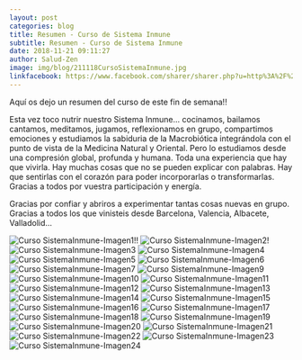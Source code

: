 ```yaml
---
layout: post
categories: blog
title: Resumen - Curso de Sistema Inmune
subtitle: Resumen - Curso de Sistema Inmune
date: 2018-11-21 09:11:27
author: Salud-Zen
image: img/blog/211118CursoSistemaInmune.jpg
linkfacebook: https://www.facebook.com/sharer/sharer.php?u=http%3A%2F%2Fwww.salud-zen.com%2Fblog%2F2018%2F11%2F21%2FCursos-ResumenSistemaInmune.html&amp;src=sdkpreparse
---
```

Aquí os dejo un resumen del curso de este fin de semana!!

Esta vez toco nutrir nuestro Sistema Inmune... cocinamos, bailamos cantamos, meditamos, jugamos, reflexionamos en grupo, compartimos emociones y estudiamos la sabiduria de la Macrobiótica integrándola con el punto de vista de la Medicina Natural y Oriental. Pero lo estudiamos desde una compresión global, profunda y humana. Toda una experiencia que hay que vivirla. Hay muchas cosas que no se pueden explicar con palabras. Hay que sentirlas con el corazón para poder incorporarlas o transformarlas. Gracias a todos por vuestra participación y energía.

Gracias por confiar y abriros a experimentar tantas cosas nuevas en grupo. Gracias a todos los que vinisteis desde Barcelona, Valencia, Albacete, Valladolid...


![Curso SistemaInmune-Imagen1!!][img1]
![Curso SistemaInmune-Imagen2!][img2]
![Curso SistemaInmune-Imagen3][img3]
![Curso SistemaInmune-Imagen4][img4]
![Curso SistemaInmune-Imagen5][img5]
![Curso SistemaInmune-Imagen6][img6]
![Curso SistemaInmune-Imagen7][img7]
![Curso SistemaInmune-Imagen9][img9]
![Curso SistemaInmune-Imagen10][img10]
![Curso SistemaInmune-Imagen11][img11]
![Curso SistemaInmune-Imagen12][img12]
![Curso SistemaInmune-Imagen13][img13]
![Curso SistemaInmune-Imagen14][img14]
![Curso SistemaInmune-Imagen15][img15]
![Curso SistemaInmune-Imagen16][img16]
![Curso SistemaInmune-Imagen17][img17]
![Curso SistemaInmune-Imagen18][img18]
![Curso SistemaInmune-Imagen19][img19]
![Curso SistemaInmune-Imagen20][img20]
![Curso SistemaInmune-Imagen21][img21]
![Curso SistemaInmune-Imagen22][img22]
![Curso SistemaInmune-Imagen23][img23]
![Curso SistemaInmune-Imagen24][img24]





[img1]: {{site.url}}{{site.baseurl}}/img/blog/211118CursoSistemaInmune_1.jpg

[img2]: {{site.url}}{{site.baseurl}}/img/blog/211118CursoSistemaInmune_2.jpg

[img3]:{{site.url}}{{site.baseurl}}/img/blog/211118CursoSistemaInmune_3.jpg
[img4]:{{site.url}}{{site.baseurl}}/img/blog/211118CursoSistemaInmune_4.jpg
[img5]:{{site.url}}{{site.baseurl}}/img/blog/211118CursoSistemaInmune_5.jpg  
[img6]:{{site.url}}{{site.baseurl}}/img/blog/211118CursoSistemaInmune_6.jpg
[img7]:{{site.url}}{{site.baseurl}}/img/blog/211118CursoSistemaInmune_7.jpg

[img9]:{{site.url}}{{site.baseurl}}/img/blog/211118CursoSistemaInmune_9.jpg
[img10]:{{site.url}}{{site.baseurl}}/img/blog/211118CursoSistemaInmune_10.jpg
[img11]:{{site.url}}{{site.baseurl}}/img/blog/211118CursoSistemaInmune_11.jpg
[img12]:{{site.url}}{{site.baseurl}}/img/blog/211118CursoSistemaInmune_12.jpg
[img13]:{{site.url}}{{site.baseurl}}/img/blog/211118CursoSistemaInmune_13.jpg
[img14]:{{site.url}}{{site.baseurl}}/img/blog/211118CursoSistemaInmune_14.jpg
[img15]:{{site.url}}{{site.baseurl}}/img/blog/211118CursoSistemaInmune_15.jpg
[img16]:{{site.url}}{{site.baseurl}}/img/blog/211118CursoSistemaInmune_16.jpg
[img17]:{{site.url}}{{site.baseurl}}/img/blog/211118CursoSistemaInmune_17.jpg
[img18]:{{site.url}}{{site.baseurl}}/img/blog/211118CursoSistemaInmune_18.jpg
[img19]:{{site.url}}{{site.baseurl}}/img/blog/211118CursoSistemaInmune_19.jpg
[img20]:{{site.url}}{{site.baseurl}}/img/blog/211118CursoSistemaInmune_20.jpg
[img21]:{{site.url}}{{site.baseurl}}/img/blog/211118CursoSistemaInmune_21.jpg
[img22]:{{site.url}}{{site.baseurl}}/img/blog/211118CursoSistemaInmune_22.jpg
[img23]:{{site.url}}{{site.baseurl}}/img/blog/211118CursoSistemaInmune_23.jpg
[img24]:{{site.url}}{{site.baseurl}}/img/blog/211118CursoSistemaInmune_24.jpg
